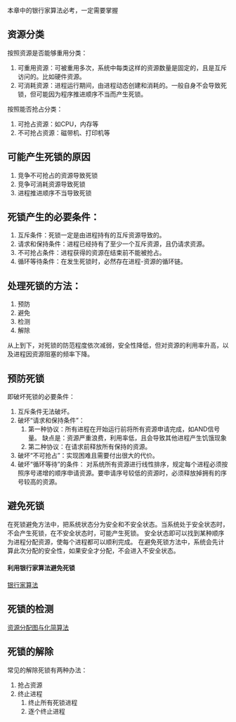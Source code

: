 本章中的银行家算法必考，一定需要掌握
## 资源分类
按照资源是否能够重用分类：
1. 可重用资源：可被重用多次，系统中每类这样的资源数量是固定的，且是互斥访问的。比如硬件资源。
2. 可消耗资源：进程运行期间，由进程动态创建和消耗的。一般自身不会导致死锁，但可能因为程序推进顺序不当而产生死锁。

按照能否抢占分类：
1. 可抢占资源：如CPU，内存等
2. 不可抢占资源：磁带机、打印机等

## 可能产生死锁的原因
1. 竞争不可抢占的资源导致死锁
2. 竞争可消耗资源导致死锁
3. 进程推进顺序不当导致死锁

## 死锁产生的必要条件：
1. 互斥条件：死锁一定是由进程持有的互斥资源导致的。
2. 请求和保持条件：进程已经持有了至少一个互斥资源，且仍请求资源。
3. 不可抢占条件：进程获得的资源在结束前不能被抢占。
4. 循环等待条件：在发生死锁时，必然存在进程-资源的循环链。

## 处理死锁的方法：
1. 预防
2. 避免
3. 检测
4. 解除

从上到下，对死锁的防范程度依次减弱，安全性降低，但对资源的利用率升高，以及进程因资源阻塞的频率下降。

## 预防死锁
即破坏死锁的必要条件：
1. 互斥条件无法破坏。
2. 破坏“请求和保持条件”：
    1. 第一种协议：所有进程在开始运行前将所有资源申请完成，如AND信号量。
    缺点是：资源严重浪费，利用率低，且会导致其他进程产生饥饿现象
    2. 第二种协议：在请求前释放所有保持的资源。
3. 破坏“不可抢占”：实现困难且需要付出很大的代价。
4. 破坏“循环等待”的条件：
对系统所有资源进行线性排序，规定每个进程必须按照序号递增的顺序申请资源。要申请序号较低的资源时，必须释放掉拥有的序号较高的资源。

## 避免死锁
在死锁避免方法中，把系统状态分为安全和不安全状态。当系统处于安全状态时，不会产生死锁，在不安全状态时，可能产生死锁。
安全状态即可以找到某种顺序为进程分配资源，使每个进程都可以顺利完成。
在避免死锁方法中，系统会先计算此次分配的安全性，如果安全才分配，不会进入不安全状态。
#### 利用银行家算法避免死锁
[银行家算法](https://www.cnblogs.com/wkfvawl/p/11929508.html)

## 死锁的检测
[资源分配图与化简算法](https://www.cnblogs.com/joiln/p/10253288.html)

## 死锁的解除
常见的解除死锁有两种办法：
1. 抢占资源
2. 终止进程
    1. 终止所有死锁进程
    2. 逐个终止进程
